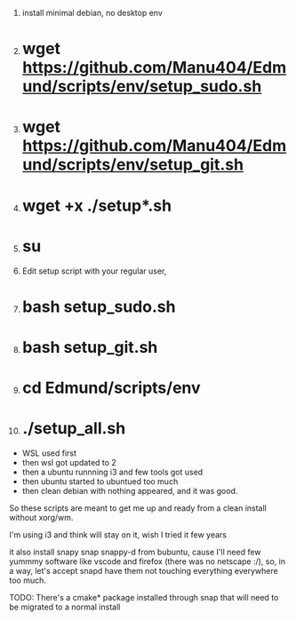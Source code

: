 1.  install  minimal debian, no desktop env
2.  # wget https://github.com/Manu404/Edmund/scripts/env/setup_sudo.sh
3.  # wget https://github.com/Manu404/Edmund/scripts/env/setup_git.sh
4.  # wget +x ./setup*.sh
5.  # su
6.  Edit setup script with your regular user,
7.  # bash setup_sudo.sh <need reboot>
8.  # bash setup_git.sh
9.  # cd Edmund/scripts/env
10. # ./setup_all.sh


- WSL used first
- then wsl got updated to 2
- then a ubuntu runnning i3 and few tools got used
- then ubuntu started to ubuntued too much
- then clean debian with nothing appeared, and it was good.

So these scripts are meant to get me up and ready from a clean install without xorg/wm.

I'm using i3 and think will stay on it, wish I tried it few years

it also install snapy snap snappy-d from bubuntu, cause I'll need few yummmy software like vscode and firefox (there was no netscape :/), 
so, in a way, let's accept snapd have them not touching everything everywhere too much.

TODO: There's a cmake\* package installed through snap that will need to be migrated to a normal install
